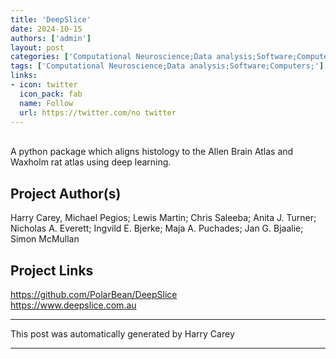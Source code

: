 ```yaml
---
title: 'DeepSlice'
date: 2024-10-15
authors: ['admin']
layout: post
categories: ['Computational Neuroscience;Data analysis;Software;Computers;']
tags: ['Computational Neuroscience;Data analysis;Software;Computers;']
links:
- icon: twitter
  icon_pack: fab
  name: Follow
  url: https://twitter.com/no twitter
---
```

<br>
A python package which aligns histology to the Allen Brain Atlas and Waxholm rat atlas using deep learning. 
<br>

## Project Author(s)
Harry Carey, Michael Pegios; Lewis Martin; Chris Saleeba; Anita J. Turner; Nicholas A. Everett; Ingvild E. Bjerke; Maja A. Puchades; Jan G. Bjaalie; Simon McMullan 


## Project Links
https://github.com/PolarBean/DeepSlice
<br>
https://www.deepslice.com.au


***
This post was automatically generated by
Harry Carey
***

